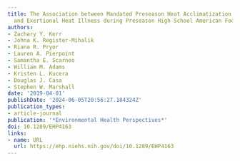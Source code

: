 ```yaml
---
title: The Association between Mandated Preseason Heat Acclimatization Guidelines
  and Exertional Heat Illness during Preseason High School American Football Practices
authors:
- Zachary Y. Kerr
- Johna K. Register-Mihalik
- Riana R. Pryor
- Lauren A. Pierpoint
- Samantha E. Scarneo
- William M. Adams
- Kristen L. Kucera
- Douglas J. Casa
- Stephen W. Marshall
date: '2019-04-01'
publishDate: '2024-06-05T20:56:27.184324Z'
publication_types:
- article-journal
publication: '*Environmental Health Perspectives*'
doi: 10.1289/EHP4163
links:
- name: URL
  url: https://ehp.niehs.nih.gov/doi/10.1289/EHP4163
---
```

